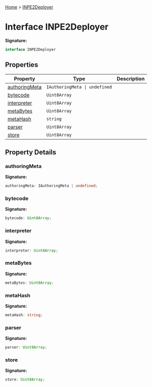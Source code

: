 [Home](../index.md) &gt; [INPE2Deployer](./inpe2deployer.md)

# Interface INPE2Deployer

<b>Signature:</b>

```typescript
interface INPE2Deployer 
```

## Properties

|  Property | Type | Description |
|  --- | --- | --- |
|  [authoringMeta](./inpe2deployer.md#authoringMeta-property) | `IAuthoringMeta \| undefined` |  |
|  [bytecode](./inpe2deployer.md#bytecode-property) | `Uint8Array` |  |
|  [interpreter](./inpe2deployer.md#interpreter-property) | `Uint8Array` |  |
|  [metaBytes](./inpe2deployer.md#metaBytes-property) | `Uint8Array` |  |
|  [metaHash](./inpe2deployer.md#metaHash-property) | `string` |  |
|  [parser](./inpe2deployer.md#parser-property) | `Uint8Array` |  |
|  [store](./inpe2deployer.md#store-property) | `Uint8Array` |  |

## Property Details

<a id="authoringMeta-property"></a>

### authoringMeta

<b>Signature:</b>

```typescript
authoringMeta: IAuthoringMeta | undefined;
```

<a id="bytecode-property"></a>

### bytecode

<b>Signature:</b>

```typescript
bytecode: Uint8Array;
```

<a id="interpreter-property"></a>

### interpreter

<b>Signature:</b>

```typescript
interpreter: Uint8Array;
```

<a id="metaBytes-property"></a>

### metaBytes

<b>Signature:</b>

```typescript
metaBytes: Uint8Array;
```

<a id="metaHash-property"></a>

### metaHash

<b>Signature:</b>

```typescript
metaHash: string;
```

<a id="parser-property"></a>

### parser

<b>Signature:</b>

```typescript
parser: Uint8Array;
```

<a id="store-property"></a>

### store

<b>Signature:</b>

```typescript
store: Uint8Array;
```
